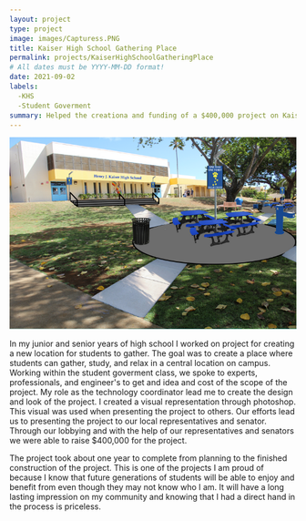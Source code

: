 ```yaml
---
layout: project
type: project
image: images/Capturess.PNG
title: Kaiser High School Gathering Place
permalink: projects/KaiserHighSchoolGatheringPlace
# All dates must be YYYY-MM-DD format!
date: 2021-09-02
labels:
  -KHS
  -Student Goverment
summary: Helped the creationa and funding of a $400,000 project on Kaiser High School
---
```


<img class="ui medium right floated rounded image" src="../images/Capture.PNG">

In my junior and senior years of high school I worked on project for creating a new location for students to gather. The goal was to create a place where students can 
gather, study, and relax in a central location on campus. Working within the student goverment class, we spoke to experts, professionals, and engineer's to get and idea
and cost of the scope of the project. My role as the technology coordinator lead me to create the design and look of the project. I created a visual representation
through photoshop. This visual was used when presenting the project to others. Our efforts lead us to presenting the project to our local representatives and senator.
Through our lobbying and with the help of our representatives and senators we were able to raise $400,000 for the project.

The project took about one year to complete from planning to the finished construction of the project. This is one of the projects I am proud of because I know that
future generations of students will be able to enjoy and benefit from even though they may not know who I am. It will have a long lasting impression on my community
and knowing that I had a direct hand in the process is priceless.

